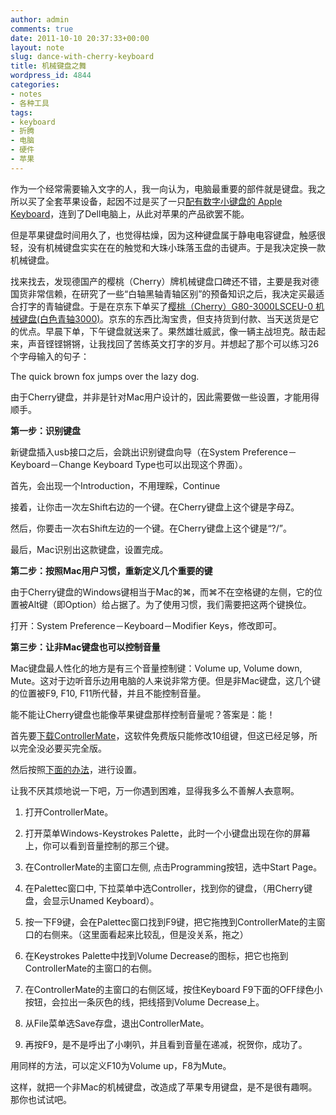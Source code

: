 ```yaml
---
author: admin
comments: true
date: 2011-10-10 20:37:33+00:00
layout: note
slug: dance-with-cherry-keyboard
title: 机械键盘之舞
wordpress_id: 4844
categories:
- notes
- 各种工具
tags:
- keyboard
- 折腾
- 电脑
- 硬件
- 苹果
---
```


作为一个经常需要输入文字的人，我一向认为，电脑最重要的部件就是键盘。我之所以买了全套苹果设备，起因不过是买了一只[配有数字小键盘的 Apple Keyboard](http://store.apple.com/cn/product/MB110CH/B?fnode=MTY1NDA1Mg&mco=MTk0NTcwNDk)，连到了Dell电脑上，从此对苹果的产品欲罢不能。





但是苹果键盘时间用久了，也觉得枯燥，因为这种键盘属于静电电容键盘，触感很轻，没有机械键盘实实在在的触觉和大珠小珠落玉盘的击键声。于是我决定换一款机械键盘。





找来找去，发现德国产的樱桃（Cherry）牌机械键盘口碑还不错，主要是我对德国货非常信赖，在研究了一些“白轴黑轴青轴区别”的预备知识之后，我决定买最适合打字的青轴键盘。于是在京东下单买了[樱桃（Cherry）G80-3000LSCEU-0 机械键盘(白色青轴3000)](http://www.360buy.com/product/338870.html)。京东的东西比淘宝贵，但支持货到付款、当天送货是它的优点。早晨下单，下午键盘就送来了。果然雄壮威武，像一辆主战坦克。敲击起来，声音铿铿锵锵，让我找回了苦练英文打字的岁月。并想起了那个可以练习26个字母输入的句子：





The quick brown fox jumps over the lazy dog.





由于Cherry键盘，并非是针对Mac用户设计的，因此需要做一些设置，才能用得顺手。





**第一步：识别键盘**





新键盘插入usb接口之后，会跳出识别键盘向导（在System Preference－Keyboard－Change Keyboard Type也可以出现这个界面）。





首先，会出现一个Introduction，不用理睬，Continue





接着，让你击一次左Shift右边的一个键。在Cherry键盘上这个键是字母Z。





然后，你要击一次右Shift左边的一个键。在Cherry键盘上这个键是“?/”。





最后，Mac识别出这款键盘，设置完成。





**第二步：按照Mac用户习惯，重新定义几个重要的键**





由于Cherry键盘的Windows键相当于Mac的⌘，而⌘不在空格键的左侧，它的位置被Alt键（即Option）给占据了。为了使用习惯，我们需要把这两个键换位。





打开：System Preference－Keyboard－Modifier Keys，修改即可。





**第三步：让非Mac键盘也可以控制音量**





Mac键盘最人性化的地方是有三个音量控制键：Volume up, Volume down, Mute。这对于边听音乐边用电脑的人来说非常方便。但是非Mac键盘，这几个键的位置被F9, F10, F11所代替，并且不能控制音量。





能不能让Cherry键盘也能像苹果键盘那样控制音量呢？答案是：能！





首先要[下载ControllerMate](http://www.orderedbytes.com/controllermate/purchase/)，这软件免费版只能修改10组键，但这已经足够，所以完全没必要买完全版。





然后按照[下面的办法](http://www.insanelymac.com/forum/index.php?showtopic=86757)，进行设置。





让我不厌其烦地说一下吧，万一你遇到困难，显得我多么不善解人<del>衣</del>意啊。







  1. 打开ControllerMate。


  2. 打开菜单Windows-Keystrokes Palette，此时一个小键盘出现在你的屏幕上，你可以看到音量控制的那三个键。


  3. 在ControllerMate的主窗口左侧, 点击Programming按钮，选中Start Page。


  4. 在Palettec窗口中, 下拉菜单中选Controller，找到你的键盘，（用Cherry键盘，会显示Unamed Keyboard）。


  5. 按一下F9键，会在Palettec窗口找到F9键，把它拖拽到ControllerMate的主窗口的右侧来。（这里面看起来比较乱，但是没关系，拖之）


  6. 在Keystrokes Palette中找到Volume Decrease的图标，把它也拖到ControllerMate的主窗口的右侧。


  7. 在ControllerMate的主窗口的右侧区域，按住Keyboard F9下面的OFF绿色小按钮，会拉出一条灰色的线，把线搭到Volume Decrease上。


  8. 从File菜单选Save存盘，退出ControllerMate。


  9. 再按F9，是不是呼出了小喇叭，并且看到音量在递减，祝贺你，成功了。





用同样的方法，可以定义F10为Volume up，F8为Mute。





这样，就把一个非Mac的机械键盘，改造成了苹果专用键盘，是不是很有趣啊。那你也试试吧。



